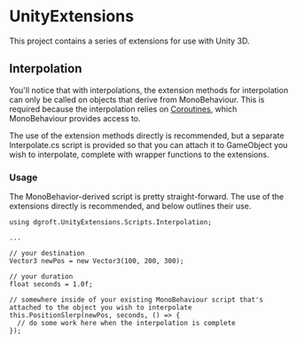 UnityExtensions
===============

This project contains a series of extensions for use with Unity 3D.

## Interpolation

You'll notice that with interpolations, the extension methods for interpolation can only be called on objects that derive from MonoBehaviour. This is required because the interpolation relies on <a href="http://docs.unity3d.com/Documentation/Manual/Coroutines.html">Coroutines</a>, which MonoBehaviour provides access to.

The use of the extension methods directly is recommended, but a separate Interpolate.cs script is provided so that you can attach it to GameObject you wish to interpolate, complete with wrapper functions to the extensions.

### Usage

The MonoBehavior-derived script is pretty straight-forward. The use of the extensions directly is recommended, and below outlines their use.

```
using dgroft.UnityExtensions.Scripts.Interpolation;

...

// your destination
Vector3 newPos = new Vector3(100, 200, 300);

// your duration
float seconds = 1.0f;

// somewhere inside of your existing MonoBehaviour script that's attached to the object you wish to interpolate
this.PositionSlerp(newPos, seconds, () => {
  // do some work here when the interpolation is complete
});
```
